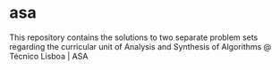 # asa

This repository contains the solutions to two separate problem sets regarding the curricular unit of Analysis and Synthesis of Algorithms @ Técnico Lisboa | ASA
